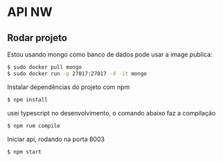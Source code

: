 # API NW

## Rodar projeto

Estou usando mongo como banco de dados pode usar a image publica:
```sh
$ sudo docker pull mongo
$ sudo docker run -p 27017:27017 -d -it mongo
```

Instalar dependências do projeto com npm
```sh
$ npm install
```

usei typescript no desenvolvimento, o comando abaixo faz a compilação
```sh
$ npm rum compile
```

Iniciar api, rodando na porta 8003
```sh
$ npm start
```